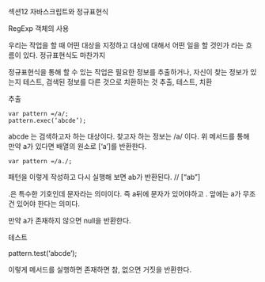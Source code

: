 섹션12 자바스크립트와 정규표현식

RegExp 객체의 사용

우리는 작업을 할 때 어떤 대상을 지정하고 대상에 대해서 어떤 일을 할 것인가 라는 흐름이 있다.
정규표현식도 마찬가지

정규표현식을 통해 할 수 있는 작업은 필요한 정보를 추출하거나, 자신이 찾는 정보가 있는지 테스트, 검색된 정보를 다른 것으로 치환하는 것
추출, 테스트, 치환 

추출
```
var pattern =/a/;
pattern.exec(‘abcde’); 
```
abcde 는 검색하고자 하는 대상이다.
찾고자 하는 정보는 /a/ 이다.
위 메서드를 통해 만약 a가 있다면 배열의 원소로 [‘a’]를 반환한다.
```
var pattern =/a./;
```
패턴을 이렇게 작성하고 다시 실행해 보면 
ab가 반환된다.  // [“ab”]

.은 특수한 기호인데 문자라는 의미이다. 즉 a뒤에 문자가 있어야하고 . 앞에는 a가 무조건 있어야 한다는 의미다.

만약 a가 존재하지 않으면 null을 반환한다.


테스트

pattern.test(‘abcde’);

이렇게 메서드를 실행하면 존재하면 참, 없으면 거짓을 반환한다.
